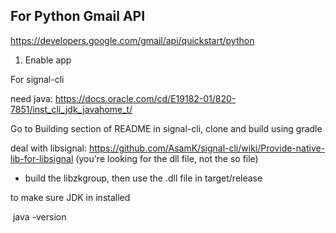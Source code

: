 ## For Python Gmail API
https://developers.google.com/gmail/api/quickstart/python

1. Enable app



For signal-cli

need java: https://docs.oracle.com/cd/E19182-01/820-7851/inst_cli_jdk_javahome_t/

Go to Building section of README in signal-cli, clone and build using gradle

deal with libsignal: https://github.com/AsamK/signal-cli/wiki/Provide-native-lib-for-libsignal (you're looking for the dll file, not the so file)

- build the libzkgroup, then use the .dll file in target/release

to make sure JDK in installed

​	java -version

